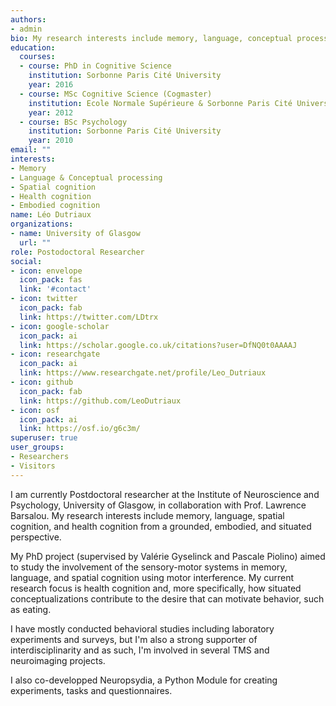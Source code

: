 ```yaml
---
authors:
- admin
bio: My research interests include memory, language, conceptual processing, spatial cognition, and health cognition.
education:
  courses:
  - course: PhD in Cognitive Science
    institution: Sorbonne Paris Cité University
    year: 2016
  - course: MSc Cognitive Science (Cogmaster)
    institution: Ecole Normale Supérieure & Sorbonne Paris Cité University
    year: 2012
  - course: BSc Psychology
    institution: Sorbonne Paris Cité University
    year: 2010
email: ""
interests:
- Memory
- Language & Conceptual processing
- Spatial cognition
- Health cognition
- Embodied cognition
name: Léo Dutriaux
organizations:
- name: University of Glasgow
  url: ""
role: Postodoctoral Researcher
social:
- icon: envelope
  icon_pack: fas
  link: '#contact'
- icon: twitter
  icon_pack: fab
  link: https://twitter.com/LDtrx
- icon: google-scholar
  icon_pack: ai
  link: https://scholar.google.co.uk/citations?user=DfNQ0t0AAAAJ
- icon: researchgate
  icon_pack: ai
  link: https://www.researchgate.net/profile/Leo_Dutriaux
- icon: github
  icon_pack: fab
  link: https://github.com/LeoDutriaux
- icon: osf
  icon_pack: ai
  link: https://osf.io/g6c3m/
superuser: true
user_groups:
- Researchers
- Visitors
---
```


I am currently Postdoctoral researcher at the Institute of Neuroscience and Psychology, University of Glasgow, in collaboration with Prof. Lawrence Barsalou. My research interests include memory, language, spatial cognition, and health cognition from a grounded, embodied, and situated perspective.

My PhD project (supervised by Valérie Gyselinck and Pascale Piolino) aimed to study the involvement of the sensory-motor systems in memory, language, and spatial cognition using motor interference. My current research focus is health cognition and, more specifically, how situated conceptualizations contribute to the desire that can motivate behavior, such as eating.

I have mostly conducted behavioral studies including laboratory experiments and surveys, but I'm also a strong supporter of interdisciplinarity and as such, I'm involved in several TMS and neuroimaging projects. 

I also co-developped Neuropsydia, a Python Module for creating experiments, tasks and questionnaires.